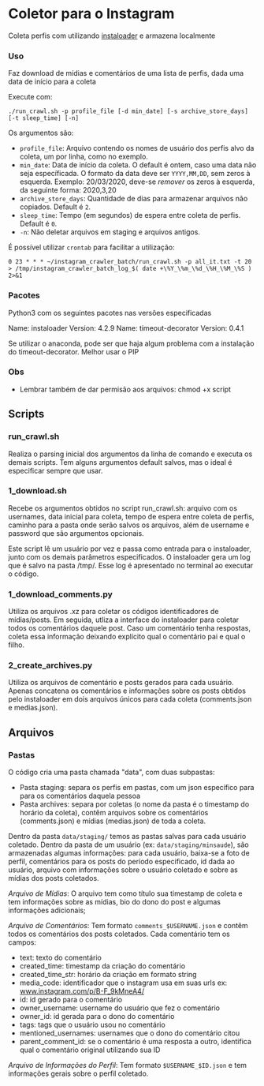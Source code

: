 # Coletor para o Instagram

Coleta perfis com utilizando [instaloader](https://instaloader.github.io/) e armazena localmente

### Uso
Faz download de mídias e comentários de uma lista de perfis, dada uma data de início para a coleta

Execute com:
```
./run_crawl.sh -p profile_file [-d min_date] [-s archive_store_days] [-t sleep_time] [-n]
```
Os argumentos são:
* `profile_file`: Arquivo contendo os nomes de usuário dos perfis alvo da coleta, um por linha, como no exemplo.
* `min_date`: Data de início da coleta. O default é ontem, caso uma data não seja específicada. O formato da data deve ser `YYYY,MM,DD`, sem zeros à esquerda. Exemplo: 20/03/2020, deve-se *remover* os zeros à esquerda, da seguinte forma: 2020,3,20
* `archive_store_days`: Quantidade de dias para armazenar arquivos não copiados. Default é `2`.
* `sleep_time`: Tempo (em segundos) de espera entre coleta de perfis. Default é `0`.
* `-n`: Não deletar arquivos em staging e arquivos antigos.

 É possível utilizar `crontab` para facilitar a utilização:
```
0 23 * * * ~/instagram_crawler_batch/run_crawl.sh -p all_it.txt -t 20 > /tmp/instagram_crawler_batch_log_$( date +\%Y_\%m_\%d_\%H_\%M_\%S ) 2>&1
```

### Pacotes
Python3 com os seguintes pacotes nas versões especificadas

Name: instaloader
Version: 4.2.9
Name: timeout-decorator
Version: 0.4.1

Se utilizar o anaconda, pode ser que haja algum problema com a instalação do timeout-decorator. Melhor usar o PIP

### Obs
* Lembrar também de dar permisão aos arquivos: chmod +x script

## Scripts

### run_crawl.sh
Realiza o parsing inicial dos argumentos da linha de comando e executa os demais scripts. Tem alguns argumentos default salvos, mas o ideal é especificar sempre que usar.


### 1_download.sh

Recebe os argumentos obtidos no script run_crawl.sh: arquivo com os usernames, data inicial para coleta, tempo de espera entre coleta de perfis, caminho para a pasta onde serão salvos os arquivos, além de username e password que são argumentos opcionais.

Este script lê um usuário por vez e passa como entrada para o instaloader, junto com os demais parâmetros especificados. O instaloader gera um log que é salvo na pasta /tmp/. Esse log é apresentado no terminal ao executar o código.


### 1_download_comments.py

Utiliza os arquivos .xz para coletar os códigos identificadores de mídias/posts. Em seguida, utliza a interface do instaloader para coletar todos os comentários daquele post. Caso um comentário tenha respostas, coleta essa informação
deixando explícito qual o comentário pai e qual o filho.

### 2_create_archives.py
Utiliza os arquivos de comentário e posts gerados para cada usuário. Apenas concatena
os comentários e informações sobre os posts obtidos pelo instaloader em dois arquivos
únicos para cada coleta (comments.json e medias.json).

## Arquivos

### Pastas
O código cria uma pasta chamada "data", com duas subpastas:

* Pasta staging: separa os perfis em pastas, com um json específico para para os comentários daquela pessoa
* Pasta archives: separa por coletas (o nome da pasta é o timestamp do horário da coleta), contêm arquivos sobre os comentários (comments.json) e mídias (medias.json) de toda a coleta.

Dentro da pasta `data/staging/` temos as pastas salvas para cada usuário coletado.
Dentro da pasta de um usuário (ex: `data/staging/minsaude`), são armazenadas algumas informações: para cada usuário, baixa-se a foto de perfil, comentários para os posts do período especificado, id dada ao usuário, arquivo com informações sobre o usuário coletado e sobre as mídias dos posts coletados.

*Arquivo de Mídias*: O arquivo tem como título sua timestamp de coleta e tem informações sobre as mídias, bio do dono do post e algumas informações adicionais;

*Arquivo de Comentários*: Tem formato `comments_$USERNAME.json` e contêm todos os comentários dos posts coletados. Cada comentário tem os campos:
* text: texto do comentário
* created_time: timestamp da criação do comentário
* created_time_str: horário da criação em formato string
* media_code: identificador que o instagram usa em suas urls ex: www.instagram.com/p/B-F_9kMneA4/
* id: id gerado para o comentário
* owner_username: username do usuário que fez o comentário
* owner_id: id gerada para o dono do comentário
* tags: tags que o usuário usou no comentário
* mentioned_usernames: usernames que o dono do comentário citou
* parent_comment_id: se o comentário é uma resposta a outro, identifica qual o comentário original utilizando sua ID

*Arquivo de Informações do Perfil*: Tem formato `$USERNAME_$ID.json` e tem informações gerais sobre o perfil coletado.
